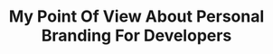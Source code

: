 ---
layout: post
title: My Point Of View About Personal Branding For Developers
excerpt: >
    Being internally passionate about your job is necessary but not enough, you need to
    shout it out for the entire world to hear.
ogImage: /images/blog/2016/personal-branding-for-developers.jpg
featuredImage: /images/blog/2016/personal-branding-for-developers.jpg
category: [opinion]
external: Ve Interactive's Tech Blog
redirect_to:
  - http://tech.veinteractive.com/personal-branding-for-developers.html
---